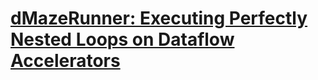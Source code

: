 # [dMazeRunner: Executing Perfectly Nested Loops on Dataflow Accelerators](https://dl.acm.org/doi/pdf/10.1145/3358198)